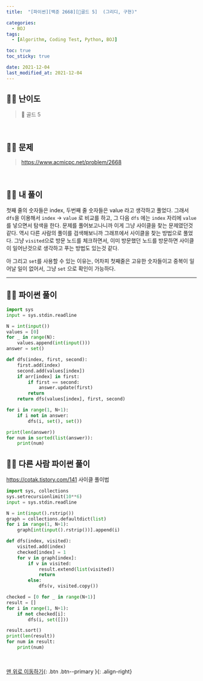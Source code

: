 ```yaml
---
title:  "[파이썬][백준 2668][💛골드 5]  (그리디, 구현)" 

categories:
  - BOJ
tags:
  - [Algorithm, Coding Test, Python, BOJ]

toc: true
toc_sticky: true

date: 2021-12-04
last_modified_at: 2021-12-04
---
```


## 🧞‍♂️ 난이도 

> 💛 골드 5

<br>

## 🧞‍♂️ 문제

> <https://www.acmicpc.net/problem/2668>


<br>

## 🧞‍♂️ 내 풀이

첫째 줄의 숫자들은 index, 두번째 줄 숫자들은 value 라고 생각하고 풀었다. 그래서 `dfs`을 이용해서 `index` -> `value` 로 비교를 하고, 그 다음 `dfs` 에는 `index` 자리에 `value`를 넣으면서 탐색을 한다.
문제를 풀어보고나니까 이게 그냥 사이클을 찾는 문제였던것 같다.
역시 다른 사람의 풀이를 검색해보니까 그래프에서 사이클을 찾는 방법으로 풀었다. 그냥 `visited`으로 방문 노드를 체크하면서, 이미 방문했던 노드를 방문하면 사이클이 일어난것으로 생각하고 푸는 방법도 있는것 같다.

아 그리고 `set`를 사용할 수 있는 이유는, 어차피 첫째줄은 고유한 숫자들이고 중복이 일어날 일이 없어서, 그냥 `set` 으로 확인이 가능하다.

***

## 🧞‍♂️ 파이썬 풀이
```python
import sys
input = sys.stdin.readline

N = int(input())
values = [0]
for _ in range(N):
    values.append(int(input()))
answer = set()

def dfs(index, first, second):
    first.add(index)
    second.add(values[index])
    if arr[index] in first:
        if first == second:
            answer.update(first)
        return
    return dfs(values[index], first, second)

for i in range(1, N+1):
    if i not in answer:
        dfs(i, set(), set())

print(len(answer))
for num in sorted(list(answer)):
    print(num)
```

## 🧞‍♂️ 다른 사람 파이썬 풀이
<https://cotak.tistory.com/141>
사이클 풀이법
```python
import sys, collections
sys.setrecursionlimit(10**6)
input = sys.stdin.readline

N = int(input().rstrip())
graph = collections.defaultdict(list)
for i in range(1, N+1):
    graph[int(input().rstrip())].append(i)

def dfs(index, visited):
    visited.add(index)
    checked[index] = 1
    for v in graph[index]:
        if v in visited:
            result.extend(list(visited))
            return
        else:
            dfs(v, visited.copy())

checked = [0 for _ in range(N+1)]
result = []
for i in range(1, N+1):
    if not checked[i]:
        dfs(i, set([]))

result.sort()
print(len(result))
for num in result:
    print(num)
```


<br>

[맨 위로 이동하기](#){: .btn .btn--primary }{: .align-right}